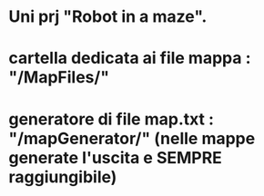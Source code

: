 # Uni prj "Robot in a maze".

# cartella dedicata ai file mappa : "/MapFiles/"
# generatore di file map.txt : "/mapGenerator/" (nelle mappe generate l'uscita e SEMPRE raggiungibile)
